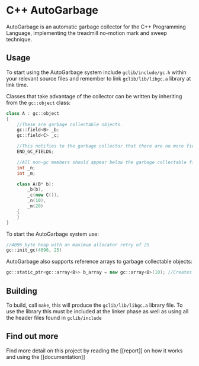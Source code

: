 # C++ AutoGarbage
AutoGarbage is an automatic garbage collector for the C++ Programming Language, implementing the treadmill no-motion mark and sweep technique.

## Usage

To start using the AutoGarbage system include `gclib/include/gc.h` within your relevant source files and remember to link `gclib/lib/libgc.a` library at link time.

Classes that take advantage of the collector can be written by inheriting from the `gc::object` class:

``` C++
class A : gc::object
{
    //These are garbage collectable objects.
    gc::field<B> _b;
    gc::field<C> _c;

    //This notifies to the garbage collector that there are no more fields in the object
    END_GC_FIELDS;

    //All non-gc members should appear below the garbage collectable fields
    int _n;
    int _m;

    class A(B* b):
        _b(b),
        _c(new C()),
        _n(10),
        _m(20)
    {
    }
}
```

To start the AutoGarbage system use:
``` C++
//4096 byte heap with an maximum allocator retry of 25
gc::init_gc(4096, 25)
```

AutoGarbage also supports reference arrays to garbage collectable objects:
``` C++
gc::static_ptr<gc::array<B>> b_array = new gc::array<B>(10); //Creates a static pointer (which is removed when unscoped) to an array
```

## Building
To build, call `make`, this will produce the `gclib/lib/libgc.a` library file. To use the library this must be included at the linker phase
as well as using all the header files found in `gclib/include`

## Find out more
Find more detail on this project by reading the [[report]] on how it works and using the [[documentation]]
